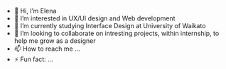 - 👋 Hi, I’m Elena
- 👀 I’m interested in UX/UI design and Web development
- 🌱 I’m currently studying Interface Design at University of Waikato
- 💞️ I’m looking to collaborate on intresting projects, within internship, to help me grow as a designer
- 📫 How to reach me ...
- ⚡ Fun fact: ...

<!---
ElenPush/ElenPush is a ✨ special ✨ repository because its `README.md` (this file) appears on your GitHub profile.
You can click the Preview link to take a look at your changes.
--->
